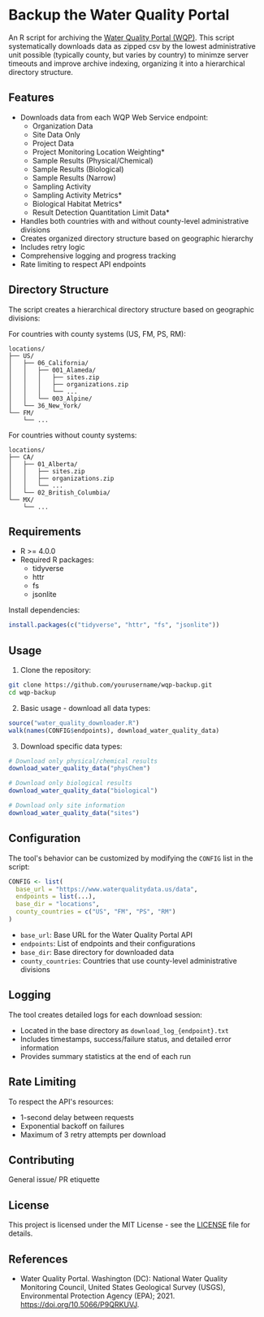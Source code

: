 # Backup the Water Quality Portal

An R script for archiving  the [Water Quality Portal (WQP)](https://www.waterqualitydata.us/). This script systematically downloads data as zipped csv by the lowest administrative unit possible (typically county, but varies by country) to minimze server timeouts and improve archive indexing,  organizing it into a hierarchical directory structure.

## Features

- Downloads data from each WQP Web Service endpoint:
  - Organization Data
  - Site Data Only
  - Project Data
  - Project Monitoring Location Weighting*
  - Sample Results (Physical/Chemical)
  - Sample Results (Biological)
  - Sample Results (Narrow)
  - Sampling Activity
  - Sampling Activity Metrics*
  - Biological Habitat Metrics*
  - Result Detection Quantitation Limit Data*
- Handles both countries with and without county-level administrative divisions
- Creates organized directory structure based on geographic hierarchy
- Includes retry logic
- Comprehensive logging and progress tracking
- Rate limiting to respect API endpoints

## Directory Structure

The script creates a hierarchical directory structure based on geographic divisions:

For countries with county systems (US, FM, PS, RM):
```
locations/
├── US/
│   ├── 06_California/
│   │   ├── 001_Alameda/
│   │   │   ├── sites.zip
│   │   │   ├── organizations.zip
│   │   │   └── ...
│   │   └── 003_Alpine/
│   └── 36_New_York/
└── FM/
    └── ...
```

For countries without county systems:
```
locations/
├── CA/
│   ├── 01_Alberta/
│   │   ├── sites.zip
│   │   ├── organizations.zip
│   │   └── ...
│   └── 02_British_Columbia/
└── MX/
    └── ...
```

## Requirements

- R >= 4.0.0
- Required R packages:
  - tidyverse
  - httr
  - fs
  - jsonlite

Install dependencies:
```r
install.packages(c("tidyverse", "httr", "fs", "jsonlite"))
```

## Usage

1. Clone the repository:
```bash
git clone https://github.com/yourusername/wqp-backup.git
cd wqp-backup
```

2. Basic usage - download all data types:
```r
source("water_quality_downloader.R")
walk(names(CONFIG$endpoints), download_water_quality_data)
```

3. Download specific data types:
```r
# Download only physical/chemical results
download_water_quality_data("physChem")

# Download only biological results
download_water_quality_data("biological")

# Download only site information
download_water_quality_data("sites")
```

## Configuration

The tool's behavior can be customized by modifying the `CONFIG` list in the script:

```r
CONFIG <- list(
  base_url = "https://www.waterqualitydata.us/data",
  endpoints = list(...),
  base_dir = "locations",
  county_countries = c("US", "FM", "PS", "RM")
)
```

- `base_url`: Base URL for the Water Quality Portal API
- `endpoints`: List of endpoints and their configurations
- `base_dir`: Base directory for downloaded data
- `county_countries`: Countries that use county-level administrative divisions

## Logging

The tool creates detailed logs for each download session:
- Located in the base directory as `download_log_{endpoint}.txt`
- Includes timestamps, success/failure status, and detailed error information
- Provides summary statistics at the end of each run

## Rate Limiting

To respect the API's resources:
- 1-second delay between requests
- Exponential backoff on failures
- Maximum of 3 retry attempts per download

## Contributing

General issue/ PR etiquette

## License

This project is licensed under the MIT License - see the [LICENSE](LICENSE) file for details.

## References

- Water Quality Portal. Washington (DC): National Water Quality Monitoring Council, United States Geological Survey (USGS), Environmental Protection Agency (EPA); 2021. https://doi.org/10.5066/P9QRKUVJ.

